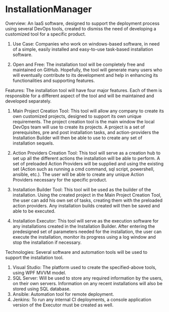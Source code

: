 # InstallationManager
Overview: An IaaS software, designed to support the deployment process using several DevOps tools, created to dismiss the need of developing a customized tool for a specific product. 

1.	Use Case: Companies who work on windows-based software, in need of a simple, easily installed and easy-to-use task-based installation software.

2.	Open and Free: The installation tool will be completely free and maintained on GitHub. Hopefully, the tool will generate many users who will eventually contribute to its development and help in enhancing its functionalities and supporting features.

Features: The installation tool will have four major features. Each of them is responsible for a different aspect of the tool and will be maintained and developed separately. 

1.	Main Project Creation Tool: This tool will allow any company to create its own customized projects, designed to support its own unique requirements. The project creation tool is the main window the local DevOps team will use to create its projects. A project is a set of prerequisites, pre and post installation tasks, and action-providers the Installation Builder will then be able to use to create any set of installation sequels. 

2.	Action Providers Creation Tool: This tool will serve as a creation hub to set up all the different actions the installation will be able to perform. A set of preloaded Action Providers will be supplied and using the existing set (Action such as running a cmd command, sql script, powershell, ansible, etc.). The user will be able to create any unique Action Providers necessary for the specific product. 

3.	Installation Builder Tool: This tool will be used as the builder of the installation. Using the created project in the Main Project Creation Tool, the user can add his own set of tasks, creating them with the preloaded action providers. Any installation builds created will then be saved and able to be executed. 

4.	Installation Executor: This tool will serve as the execution software for any installations created in the Installation Builder. After entering the predesigned set of parameters needed for the installation, the user can execute the installation, monitor its progress using a log window and stop the installation if necessary. 

Technologies: Several software and automation tools will be used to support the installation tool.
1.	Visual Studio: The platform used to create the specified-above tools, using WPF MVVM model.
2.	SQL Server: Will be used to store any required information by the users, on their own servers. Information on any recent installations will also be stored using SQL database.
3.	Ansible: Automation tool for remote deployment.
4.	Jenkins: To run any internal CI deployments, a console application version of the Executor must be created as well.

